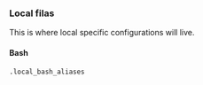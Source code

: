 ### Local filas
This is where local specific configurations will live.

#### Bash
```.local_bash_aliases```
